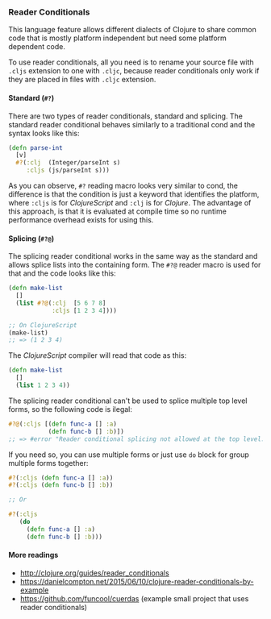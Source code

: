 ### Reader Conditionals

This language feature allows different dialects of Clojure to share common code that
is mostly platform independent but need some platform dependent code.

To use reader conditionals, all you need is to rename your source file with
`.cljs` extension to one with `.cljc`, because reader conditionals only work if
they are placed in files with `.cljc` extension.

#### Standard (`#?`)

There are two types of reader conditionals, standard and splicing. The standard
reader conditional behaves similarly to a traditional cond and the syntax looks
like this:

```clojure
(defn parse-int
  [v]
  #?(:clj  (Integer/parseInt s)
     :cljs (js/parseInt s)))
```

As you can observe, `#?` reading macro looks very similar to cond, the difference is
that the condition is just a keyword that identifies the platform, where `:cljs` is
for _ClojureScript_ and `:clj` is for _Clojure_. The advantage of this approach, is
that it is evaluated at compile time so no runtime performance overhead exists for
using this.

#### Splicing (`#?@`)

The splicing reader conditional works in the same way as the standard and allows
splice lists into the containing form. The `#?@` reader macro is used for that
and the code looks like this:

```clojure
(defn make-list
  []
  (list #?@(:clj  [5 6 7 8]
            :cljs [1 2 3 4])))

;; On ClojureScript
(make-list)
;; => (1 2 3 4)
```

The _ClojureScript_ compiler will read that code as this:

```clojure
(defn make-list
  []
  (list 1 2 3 4))
```

The splicing reader conditional can't be used to splice multiple top level forms,
so the following code is ilegal:

```clojure
#?@(:cljs [(defn func-a [] :a)
           (defn func-b [] :b)])
;; => #error "Reader conditional splicing not allowed at the top level."
```

If you need so, you can use multiple forms or just use `do` block for group
multiple forms together:

```clojure
#?(:cljs (defn func-a [] :a))
#?(:cljs (defn func-b [] :b))

;; Or

#?(:cljs
   (do
     (defn func-a [] :a)
     (defn func-b [] :b)))
```


#### More readings

- http://clojure.org/guides/reader_conditionals
- https://danielcompton.net/2015/06/10/clojure-reader-conditionals-by-example
- https://github.com/funcool/cuerdas (example small project that uses
  reader conditionals)
